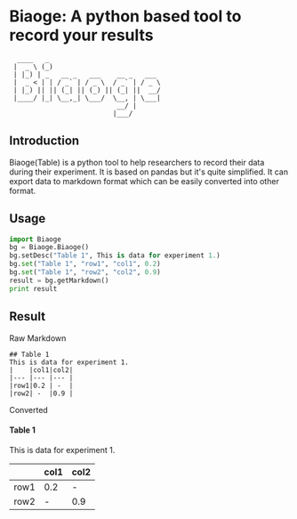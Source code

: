 # Biaoge: A python based tool to record your results
```
  ____   _                            
 |  _ \ (_)                           
 | |_) | _   __ _   ___    __ _   ___ 
 |  _ < | | / _` | / _ \  / _` | / _ \
 | |_) || || (_| || (_) || (_| ||  __/
 |____/ |_| \__,_| \___/  \__, | \___|
                           __/ |      
                          |___/       
```
## Introduction
Biaoge(Table) is a python tool to help researchers to record their data during their experiment. It is based on pandas but it's quite simplified. It can export data to markdown format which can be easily converted into other format.

## Usage
``` python
import Biaoge
bg = Biaoge.Biaoge()
bg.setDesc("Table 1", This is data for experiment 1.)
bg.set("Table 1", "row1", "col1", 0.2)
bg.set("Table 1", "row2", "col2", 0.9)
result = bg.getMarkdown()
print result
```
## Result
Raw Markdown
```
## Table 1
This is data for experiment 1.
|    |col1|col2|
|--- |--- |--- |
|row1|0.2 | -  |
|row2| -  |0.9 |
```
Converted
#### Table 1
This is data for experiment 1.

|    |col1|col2|
|--- |--- |--- |
|row1|0.2 | -  |
|row2| -  |0.9 |
